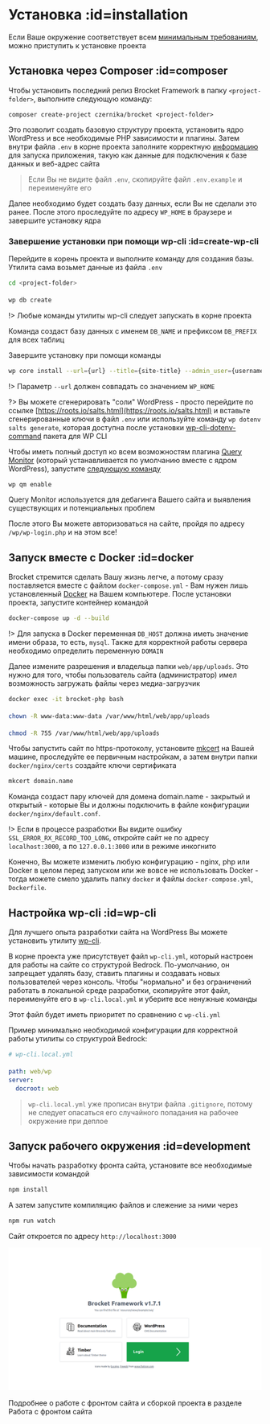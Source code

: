 # Установка :id=installation

Если Ваше окружение соответствует всем [минимальным требованиям](ru/getting-started/requirements.md), можно приступить к установке проекта

## Установка через Composer :id=composer

Чтобы установить последний релиз Brocket Framework в папку `<project-folder>`, выполните следующую команду:

```
composer create-project czernika/brocket <project-folder>
```

Это позволит создать базовую структуру проекта, установить ядро WordPress и все необходимые PHP зависимости и плагины. Затем внутри файла  `.env` в корне проекта заполните корректную [информацию](ru/getting-started/env.md?id=env) для запуска приложения, такую как данные для подключения к базе данных и веб-адрес сайта

> Если Вы не видите файл `.env`, скопируйте файл `.env.example` и переименуйте его

Далее необходимо будет создать базу данных, если Вы не сделали это ранее. После этого проследуйте по адресу `WP_HOME` в браузере и завершите установку ядра

### Завершение установки при помощи wp-cli :id=create-wp-cli

Перейдите в корень проекта и выполните команду для создания базы. Утилита сама возьмет данные из файла `.env` 

```sh
cd <project-folder>

wp db create
```

!> Любые команды утилиты wp-cli следует запускать в корне проекта

Команда создаст базу данных с именем `DB_NAME` и префиксом `DB_PREFIX` для всех таблиц

Завершите установку при помощи команды

```sh
wp core install --url={url} --title={site-title} --admin_user={username} [--admin_password={password}] --admin_email={email} [--skip-email]
```

!> Параметр `--url` должен совпадать со значением `WP_HOME`

?> Вы можете сгенерировать "соли" WordPress - просто перейдите по ссылке [https://roots.io/salts.html](https://roots.io/salts.html) и вставьте сгенерированные ключи в файл `.env` или используйте команду `wp dotenv salts generate`, которая доступна после установки [wp-cli-dotenv-command](https://github.com/aaemnnosttv/wp-cli-dotenv-command) пакета для WP CLI

Чтобы иметь полный доступ ко всем возможностям плагина [Query Monitor](https://querymonitor.com/) (который устанавливается по умолчанию вместе с ядром WordPress), запустите [следующую команду](https://github.com/johnbillion/query-monitor/wiki/db.php-Symlink#using-wp-cli)

```sh
wp qm enable
```

Query Monitor используется для дебагинга Вашего сайта и выявления существующих и потенциальных проблем

После этого Вы можете авторизоваться на сайте, пройдя по адресу `/wp/wp-login.php` и на этом все!

## Запуск вместе с Docker :id=docker

Brocket стремится сделать Вашу жизнь легче, а потому сразу поставляется вместе с файлом `docker-compose.yml` - Вам нужен лишь установленный [Docker](https://www.docker.com/) на Вашем компьютере. После установки проекта, запустите контейнер командой

```sh
docker-compose up -d --build
```

!> Для запуска в Docker переменная `DB_HOST` должна иметь значение имени образа, то есть, `mysql`. Также для корректной работы сервера необходимо определить переменную `DOMAIN`

Далее измените разрешения и владельца папки `web/app/uploads`. Это нужно для того, чтобы пользователь сайта (администратор) имел возможность загружать файлы через медиа-загрузчик

```sh
docker exec -it brocket-php bash

chown -R www-data:www-data /var/www/html/web/app/uploads

chmod -R 755 /var/www/html/web/app/uploads
```

Чтобы запустить сайт по https-протоколу, установите [mkcert](https://github.com/FiloSottile/mkcert) на Вашей машине, проследуйте ее первичным настройкам, а затем внутри папки `docker/nginx/certs` создайте ключи сертификата

```sh
mkcert domain.name
```

Команда создаст пару ключей для домена domain.name - закрытый и открытый - которые Вы и должны подключить в файле конфигурации `docker/nginx/default.conf`.

!> Если в процессе разработки Вы видите ошибку `SSL_ERROR_RX_RECORD_TOO_LONG`, откройте сайт не по адресу `localhost:3000`, а по `127.0.0.1:3000` или в режиме инкогнито

Конечно, Вы можете изменить любую конфигурацию - nginx, php или Docker в целом перед запуском или же вовсе не использовать Docker - тогда можете смело удалить папку `docker` и файлы `docker-compose.yml`, `Dockerfile`.

## Настройка wp-cli :id=wp-cli

Для лучшего опыта разработки сайта на WordPress Вы можете установить утилиту [wp-cli](https://wp-cli.org).

В корне проекта уже присутствует файл `wp-cli.yml`, который настроен для работы на сайте со структурой Bedrock. По-умолчанию, он запрещает удалять базу, ставить плагины и создавать новых пользователей через консоль. Чтобы "нормально" и без ограничений работать в локальной среде разработки, скопируйте этот файл, переименуйте его в `wp-cli.local.yml` и уберите все ненужные команды

Этот файл будет иметь приоритет по сравнению с `wp-cli.yml`

Пример минимально необходимой конфигурации для корректной работы утилиты со структурой Bedrock:

```yml
# wp-cli.local.yml

path: web/wp
server:
  docroot: web
```

> `wp-cli.local.yml` уже прописан внутри файла `.gitignore`, потому не следует опасаться его случайного попадания на рабочее окружение при деплое

## Запуск рабочего окружения :id=development

Чтобы начать разработку фронта сайта, установите все необходимые зависимости командой

```sh
npm install
```

А затем запустите компиляцию файлов и слежение за ними через

```sh
npm run watch
```

Сайт откроется по адресу `http://localhost:3000`

![Главный экран](../../_media/screen.png)

Подробнее о работе с фронтом сайта и сборкой проекта в разделе Работа с фронтом сайта